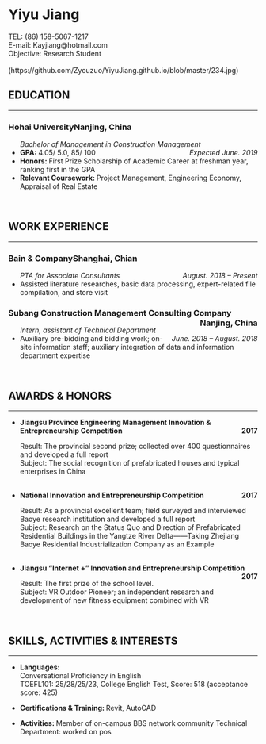 <h1>Yiyu Jiang &nbsp </h1>

<p>
TEL: (86) 158-5067-1217</br>
E-mail: Kayjiang@hotmail.com </br>
Objective: Research Student </br>
</br>
(https://github.com/Zyouzuo/YiyuJiang.github.io/blob/master/234.jpg)

<h2>EDUCATION </h2>

<HR style="FILTER: alpha(opacity=100,finishopacity=0,style=1)" width="100%" color=#00000 SIZE=2>

<h3>Hohai University<right>Nanjing, China</right></h3>    
<ul>
<em>Bachelor of Management in Construction Management<div style="float:right;">Expected June. 2019</div></em>
<li><a><b>GPA: </b>4.05/ 5.0, 85/ 100
<li><a><b>Honors:  </b>First Prize Scholarship of Academic Career at freshman year, ranking first in the GPA</a>
<li><a><b>Relevant Coursework: </b>Project Management, Engineering Economy, Appraisal of Real Estate 

</ul>
</br>


<h2>WORK EXPERIENCE</h2>
<HR style="FILTER: alpha(opacity=100,finishopacity=0,style=1)" width="100%" color=#00000 SIZE=3> 

<h3>Bain & Company<right>Shanghai, Chian<right></h3>
<ul>
<em>PTA for Associate Consultants<div style="float:right;">August. 2018 – Present</div></em>
<li><a>Assisted literature researches, basic data processing, expert-related file compilation, and store visit
</ul>
<h3>Subang Construction Management Consulting Company<div style="float:right;">Nanjing, China</div></h3>
<ul>
<em>Intern, assistant of Technical Department<div style="float:right;">June. 2018 – August. 2018</div></em>
<li><a>Auxiliary pre-bidding and bidding work; on-site information staff; auxiliary integration of data and information department expertise

</ul>
</br>

<h2>AWARDS & HONORS</h2>
<HR style="FILTER: alpha(opacity=100,finishopacity=0,style=1)" width="100%" color=#00000 SIZE=3> 

<ul><li><b>Jiangsu Province Engineering Management Innovation & Entrepreneurship Competition <div style="float:right;">2017</div></b><p>

Result: The provincial second prize; collected over 400 questionnaires and developed a full report<br>
Subject: The social recognition of prefabricated houses and typical enterprises in China

</br>
<li><b>National Innovation and Entrepreneurship Competition  <div style="float:right;">2017</div></b><p>

Result: As a provincial excellent team; field surveyed and interviewed Baoye research institution and developed a full report<br>
Subject: Research on the Status Quo and Direction of Prefabricated Residential Buildings in the Yangtze River Delta——Taking Zhejiang Baoye Residential Industrialization Company as an Example

</br>
<li><b>	Jiangsu “Internet +” Innovation and Entrepreneurship Competition<div style="float:right;">2017</div></b><p>

Result: The first prize of the school level. <br>
Subject: VR Outdoor Pioneer; an independent research and development of new fitness equipment combined with VR
</ul>
</ul>
</br>



<h2>SKILLS, ACTIVITIES & INTERESTS </h2>


<HR style="FILTER: alpha(opacity=100,finishopacity=0,style=1)" width="100%" color=#00000 SIZE=2>

<ul><li><b>Languages: </b><br>Conversational Proficiency in English<br>
TOEFL101: 25/28/25/23, College English Test, Score: 518 (acceptance score: 425)<p>
<li><b>Certifications & Training:  </b>Revit, AutoCAD<p>
<li><b>Activities: </b>Member of on-campus BBS network community Technical Department: worked on pos
